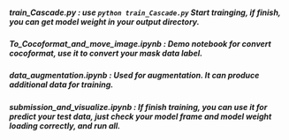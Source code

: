 ##### train_Cascade.py : use ```python train_Cascade.py``` Start trainging, if finish, you can get model weight in your output directory.  
##### To_Cocoformat_and_move_image.ipynb : Demo notebook for convert cocoformat, use it to convert your mask data label.  
##### data_augmentation.ipynb	: Used for augmentation. It can produce additional data for training.  
##### submission_and_visualize.ipynb : If finish training, you can use it for predict your test data, just check your model frame and model weight loading correctly, and run all.
